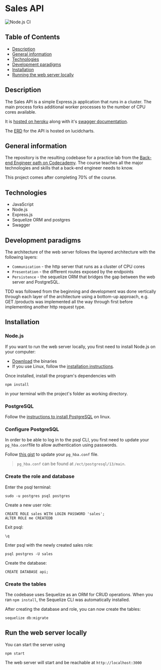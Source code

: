 # Sales API

![Node.js CI](https://github.com/jean-t86/sales/workflows/Node.js%20CI/badge.svg)

## Table of Contents
* [Description](#description)
* [General information](#general-information)
* [Technologies](#technologies)
* [Development paradigms](#development-paradigms)
* [Installation](#installation)
* [Running the web server locally](#running-the-web-server-locally)

## Description

The Sales API is a simple Express.js application that runs in a cluster. The main process forks additional worker processes to the number of CPU cores available.

It is [hosted on heroku](https://radiant-mountain-36050.herokuapp.com/) along with it's [swagger documentation](https://radiant-mountain-36050.herokuapp.com/api-docs/).

The [ERD](https://tinyurl.com/y57cgs3t) for the API is hosted on lucidcharts.

## General information

The repository is the resulting codebase for a practice lab from the [Back-end Engineer path on Codecademy](https://www.codecademy.com/learn/paths/back-end-engineer-career-path). The course teaches all the major technologies and skills that a back-end engineer needs to know.

This project comes after completing 70% of the course.

## Technologies
* JavaScript
* Node.js
* Express.js
* Sequelize ORM and postgres
* Swagger

## Development paradigms

The architecture of the web server follows the layered architecture with the following layers:
* `Communication` - the http server that runs as a cluster of CPU cores
* `Presentation` - the different routes exposed by the endpoints
* `Persistence` - the sequelize ORM that bridges the gap between the web server and PostgreSQL.

TDD was followed from the beginning and development was done vertically through each layer of the architecture using a bottom-up approach, e.g. GET /products was implemented all the way through first before implementing another http request type.

## Installation

### Node.js

If you want to run the web server locally, you first need to install Node.js on your computer:
* [Download](https://nodejs.org/en/download/) the binaries
* If you use Linux, follow the [installation instructions](https://github.com/nodejs/help/wiki/Installation#how-to-install-nodejs-via-binary-archive-on-linux).

Once installed, install the program's dependencies with 
```
npm install
``` 
in your terminal with the project's folder as working directory.

### PostgreSQL

Follow the [instructions to install PostgreSQL](https://www.postgresql.org/download/linux/#generic) on linux.

### Configure PostgreSQL

In order to be able to log in to the psql CLI, you first need to update your `pg_hba.conf`file to allow authentication using passwords.

Follow [this gist](https://gist.github.com/AtulKsol/4470d377b448e56468baef85af7fd614) to update your `pg_hba.conf` file.

> `pg_hba.conf` can be found at `/ect/postgresql/13/main`. 

### Create the role and database

Enter the psql terminal:

```
sudo -u postgres psql postgres
```

Create a new user role:

```
CREATE ROLE sales WITH LOGIN PASSWORD 'sales';
ALTER ROLE me CREATEDB
```
Exit psql:
```
\q
```
Enter psql with the newly created sales role:
```
psql postgres -U sales
```
Create the database:
```
CREATE DATABASE api;
```

### Create the tables

The codebase uses Sequelize as an ORM for CRUD operations. When you ran `npm install`, the Sequelize CLI was automatically installed. 

After creating the database and role, you can now create the tables:
```
sequelize db:migrate
```

## Run the web server locally

You can start the server using
```
npm start
```

The web server will start and be reachable at `http://localhost:3000`
